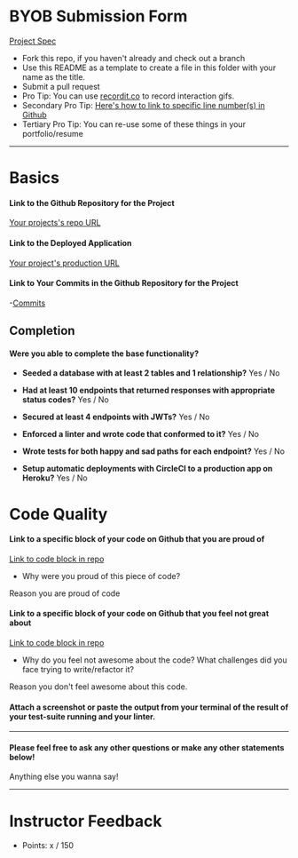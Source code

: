 # BYOB Submission Form

[Project Spec](http://frontend.turing.io/projects/build-your-own-backend.html)

* Fork this repo, if you haven't already and check out a branch
* Use this README as a template to create a file in this folder with your name as the title.
* Submit a pull request
* Pro Tip: You can use [recordit.co](http://recordit.co/) to record interaction gifs.
* Secondary Pro Tip: [Here's how to link to specific line number(s) in Github](http://stackoverflow.com/questions/23821235/how-to-link-to-specific-line-number-on-github)
* Tertiary Pro Tip: You can re-use some of these things in your portfolio/resume

------

# Basics

#### Link to the Github Repository for the Project
[Your projects's repo URL](https://github.com/)

#### Link to the Deployed Application
[Your project's production URL](https://github.com/)

#### Link to Your Commits in the Github Repository for the Project

-[Commits](https://github.com)

## Completion

#### Were you able to complete the base functionality?

* **Seeded a database with at least 2 tables and 1 relationship?**
Yes / No

* **Had at least 10 endpoints that returned responses with appropriate status codes?**
Yes / No

* **Secured at least 4 endpoints with JWTs?**
Yes / No

* **Enforced a linter and wrote code that conformed to it?**
Yes / No

* **Wrote tests for both happy and sad paths for each endpoint?**
Yes / No

* **Setup automatic deployments with CircleCI to a production app on Heroku?**
Yes / No

# Code Quality

#### Link to a specific block of your code on Github that you are proud of
[Link to code block in repo](https://github.com)

* Why were you proud of this piece of code?

Reason you are proud of code

#### Link to a specific block of your code on Github that you feel not great about
[Link to code block in repo](https://github.com)

* Why do you feel not awesome about the code? What challenges did you face trying to write/refactor it?

Reason you don't feel awesome about this code.

#### Attach a screenshot or paste the output from your terminal of the result of your test-suite running **and** your linter.

-----

#### Please feel free to ask any other questions or make any other statements below!

Anything else you wanna say!

-----

# Instructor Feedback

- Points: x / 150
